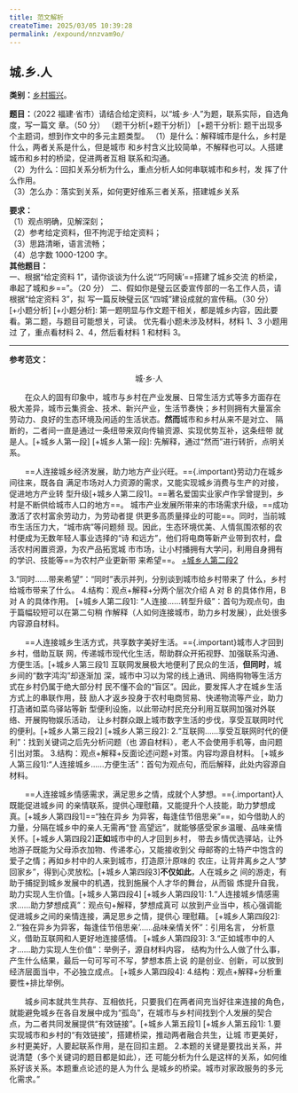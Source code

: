 ```yaml
---
title: 范文解析
createTime: 2025/03/05 10:39:28
permalink: /expound/nnzvam9o/
---
```


## 城.乡.人

**类别：**[乡村振兴](./金句积累.md#乡村振兴)。

**题目：**（2022 福建·省市）请结合给定资料，以“城·乡·人”为题，联系实际，自选角度，写一篇文
章。（50 分）  （题干分析[+题干分析]）
[+题干分析]:
  题干出现多个主题词，想到作文中的多元主题类型。
  （1）是什么：解释城市是什么，乡村是什么，两者关系是什么，但是城市
  和乡村含义比较简单，不解释也可以。人搭建城市和乡村的桥梁，促进两者互相
  联系和沟通。  
  （2）为什么：回扣关系分析为什么，重点分析人如何串联城市和乡村，发
  挥了什么作用。  
  （3）怎么办：落实到关系，如何更好维系三者关系，搭建城乡关系

**要求：**  
（1）观点明确，见解深刻；  
（2）参考给定资料，但不拘泥于给定资料；  
（3）思路清晰，语言流畅；  
（4）总字数 1000-1200 字。  
**其他题目：**  
一、根据“给定资料 1”，请你谈谈为什么说“‘巧阿姨’==搭建了城乡交流
的桥梁，串起了城和乡==”。（20 分）
二、假如你是璧云区委宣传部的一名工作人员，请根据“给定资料 3”，拟
写一篇反映璧云区“四城”建设成就的宣传稿。（30 分） [+小题分析]
[+小题分析]:
  第一题明显与作文题干相关，都是城乡内容，因此要看。第二题，与题目可能想关，可读。
  优先看小题未涉及材料，材料 1、3 小题用过
  了，重点看材料 2、4，然后看材料 1 和材料 3。

---

**参考范文：**  
<p align="center">城·乡·人</p>

&emsp;&emsp;在众人的固有印象中，城市与乡村在产业发展、日常生活方式等多方面存在
极大差异，城市云集资金、技术、新兴产业，生活节奏快；乡村则拥有大量富余
劳动力、良好的生态环境及闲适的生活状态。**然而**城市和乡村从来不是对立、
隔断的，二者间一直是通过一条纽带来双向传输资源、实现优势互补，这条纽带
就是人。[+城乡人第一段]
[+城乡人第一段]: 先解释，通过“然而”进行转折，点明关系。

&emsp;&emsp;==人连接城乡经济发展，助力地方产业兴旺。=={.important}劳动力在城乡间往来，既各自
满足市场对人力资源的需求，又能实现城乡消费与生产的对接，促进地方产业转
型升级[+城乡人第二段1]。==著名爱国实业家卢作孚曾提到，乡村是不断供给城市人口的地方==。
城市产业发展所带来的市场需求升级，==成功激活了农村富余劳动力，为劳动者提
供更多高质量择业的可能==。同时，当前城市生活压力大，“城市病”等问题频
现。因此，生态环境优美、人情氛围浓郁的农村便成为无数年轻人事业选择的“诗
和远方”，他们将电商等新产业带到农村，盘活农村闲置资源，为农产品拓宽城
市市场，让小村播拥有大学问，利用自身拥有的学识、技能等==为农村产业更新带
来希望==。 [+城乡人第二段2]

[+城乡人第二段2]:
  2.“著名爱国……择业的可能”：先说城市给乡村的人提供就业机会。
  3.“同时……带来希望”：“同时”表示并列，分别谈到城市给乡村带来了
  什么，乡村给城市带来了什么。
  4.结构：观点+解释+分两个层次介绍 A 对 B 的具体作用，B 对 A 的具体作用。
[+城乡人第二段1]:
  “人连接……转型升级”：首句为观点句，由于篇幅较短可以在第二句稍
  作解释（人如何连接城市，助力乡村发展），此处很多内容源自材料。

&emsp;&emsp;==人连接城乡生活方式，共享数字美好生活。=={.important}城市人才回到乡村，借助互联
网，传递城市现代化生活，帮助群众开拓视野、加强联系沟通、方便生活。[+城乡人第三段1]
互联网发展极大地便利了民众的生活，**但同时**，城乡间的“数字鸿沟”却逐渐加
深，城市中习以为常的线上通讯、网络购物等生活方式在乡村仍属于绝大部分村
民不懂不会的“盲区”。因此，要发挥人才在城乡生活方式上的串联作用，鼓
励人才返乡投身于农村电商贸易、快递物流等产业，助力打造诸如菜鸟驿站等新
型便利设施，以此带动村民充分利用互联网加强对外联络、开展购物娱乐活动，
让乡村群众跟上城市数字生活的步伐，享受互联网时代的便利。[+城乡人第三段2]
[+城乡人第三段2]:
  2.“互联网……享受互联网时代的便利”：找到关键词之后先分析问题（也
  源自材料），老人不会使用手机等，由问题引出对策。
  3.结构：观点+解释+反面论述问题+对策。内容均源自材料。
[+城乡人第三段1]:“人连接城乡……方便生活”：首句为观点句，而后解释，此处内容源自
材料。

&emsp;&emsp;==人连接城乡情感需求，满足思乡之情，成就个人梦想。=={.important}人既能促进城乡间
的亲情联系，提供心理慰藉，又能提升个人技能，助力梦想成真。[+城乡人第四段1]==“独在异乡
为异客，每逢佳节倍思亲”==，如今借助人的力量，分隔在城乡中的亲人无需再“登
高望远”，就能够感受家乡温暖、品味亲情关怀。[+城乡人第四段2]**正如**城市中的人才回到乡村，
带去乡情优选驿站，让外地游子既能为父母添衣加物、传递孝心，又能接收到父
母邮寄的土特产中饱含的爱子之情；再如乡村中的人来到城市，打造原汁原味的
农庄，让背井离乡之人“梦回家乡”，得到心灵放松。[+城乡人第四段3]**不仅如此**，人在城乡之
间的游走，有助于捕捉到城乡发展中的机遇，找到施展个人才华的舞台，从而锻
炼提升自我，助力实现人生价值。[+城乡人第四段4]
[+城乡人第四段1]:
  1.“人连接城乡情感需求……助力梦想成真”：观点句+解释，梦想成真可
  以放到产业当中，核心强调能促进城乡之间的亲情连接，满足思乡之情，提供心
  理慰藉。
[+城乡人第四段2]:
  2.“‘独在异乡为异客，每逢佳节倍思亲’……品味亲情关怀”：引用名言，
  分析意义，借助互联网和人更好地连接感情。
[+城乡人第四段3]:
  3.“正如城市中的人才……助力实现人生价值”：举例子，源自材料内容，
  结构为什么人做了什么事，产生什么结果，最后一句可写可不写，梦想本质上说
  的是创业、创新，可以放到经济层面当中，不必独立成点。
[+城乡人第四段4]:
  4.结构：观点+解释+分析重要性+排比举例。

&emsp;&emsp;城乡间本就共生共存、互相依托，只要我们在两者间充当好往来连接的角色，
就能避免城乡在各自发展中成为“孤岛”，在城市与乡村间找到个人发展的契合 点，为二者共同发展提供“有效链接”。[+城乡人第五段1]
[+城乡人第五段1]:
   1.要实现城市和乡村的“有效链接”，搭建桥梁，推动两者融合共生，让城
   市更美好，乡村更美好，人要起联系作用，是在回扣主题。
   2.本题的关键是要找出关系，并说清楚（多个关键词的题目都是如此），还
   可能分析为什么是这样的关系，如何维系好该关系。本题重点论述的是人为什么
   是城乡的桥梁。城市对家政服务的多元化需求。”

